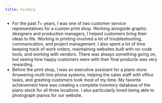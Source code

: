 ```yaml
---
title: history
---
```


- For the past 7+ years, I was one of two customer service representatives for a custom print shop. Working alongside graphic designers and production managers, I helped customers bring their ideas to life. Working in printing involved a lot of troubleshooting, communication, and project management. I also spent a lot of time keeping track of work orders, maintaining websites built with no-code tools, and working with vendors. There was always something going on, but seeing how happy customers were with their final products was very rewarding.
- Before the print shop, I was an executive assistant for a piano store. Answering multi-line phone systems, helping the sales staff with office tasks, and greeting customers took most of my time. My favorite achievement here was creating a complete inventory database of the piano stock for all three locations. I also particularly loved being able to photograph pianos for our website.
